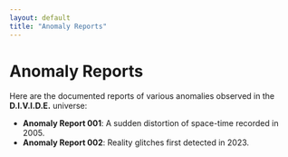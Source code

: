 ```yaml
---
layout: default
title: "Anomaly Reports"
---
```


# Anomaly Reports

Here are the documented reports of various anomalies observed in the **D.I.V.I.D.E.** universe:

- **Anomaly Report 001**: A sudden distortion of space-time recorded in 2005.
- **Anomaly Report 002**: Reality glitches first detected in 2023.


